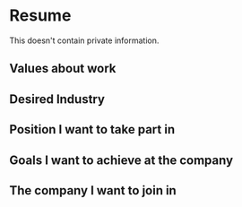 # Resume
This doesn't contain private information.

## Values about work

## Desired Industry

## Position I want to take part in

## Goals I want to achieve at the company

## The company I want to join in
